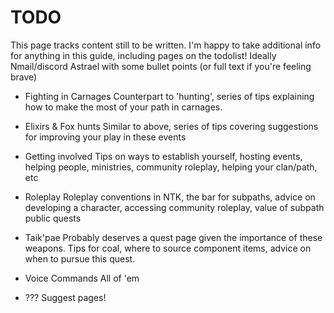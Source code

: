 # TODO

This page tracks content still to be written.
I'm happy to take additional info for anything in this guide, including pages on the todolist!
Ideally Nmail/discord Astrael with some bullet points (or full text if you're feeling brave)

* Fighting in Carnages
  Counterpart to 'hunting', series of tips explaining how to make the most of your path in carnages.

* Elixirs & Fox hunts
  Similar to above, series of tips covering suggestions for improving your play in these events

* Getting involved
  Tips on ways to establish yourself, hosting events, helping people, ministries, community roleplay, helping your clan/path, etc

* Roleplay
  Roleplay conventions in NTK, the bar for subpaths, advice on developing a character, accessing community roleplay, value of subpath public quests

* Taik'pae
  Probably deserves a quest page given the importance of these weapons. Tips for coal, where to source component items, advice on when to pursue this quest.

* Voice Commands
  All of 'em

* ??? Suggest pages!
